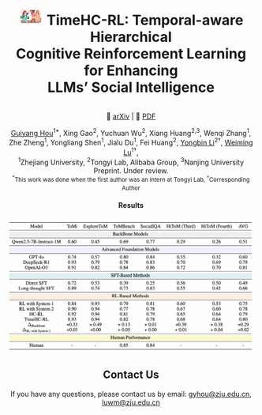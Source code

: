 <div align="center">
  <h1><img src="figures/logo.jpg" alt="Logo" width="50"/> TimeHC-RL: Temporal-aware Hierarchical <br/>
Cognitive Reinforcement Learning for Enhancing <br/>
LLMs’ Social Intelligence</h1>
</div>
<div align="center">
<section class="hero">
    <div class="hero-body">
      <div class="container is-max-desktop">
        <div class="columns is-centered">
          <div class="column has-text-centered">
            <div class="column has-text-centered">
                <div class="is-size-5 publication-links">
                    <p>
                    🔗 <a href="https://arxiv.org/abs/2505.24500" target="_blank">arXiv</a> |
                    📄 <a href="https://arxiv.org/pdf/2505.24500" target="_blank">PDF</a> 
                    </p>
                </div>
                <div class="is-size-5 publication-authors">
              <div class="is-size-5 publication-authors">
                <span class="author-block">
                  <a href="mailto:gyhou@zju.edu.cn" target="_blank">Guiyang Hou</a><sup>1*</sup>,
                </span>
                <span class="author-block">
                  Xing Gao<sup>2</sup>,
                </span>
                <span class="author-block">
                  Yuchuan Wu<sup>2</sup>,
                </span>
                <span class="author-block">
                  Xiang Huang<sup>2,3</sup>,
                </span>
                <span class="author-block">
                  Wenqi Zhang<sup>1</sup>,
                </span>
                <span class="author-block">
                  Zhe Zheng<sup>1</sup>,
                </span>
                <span class="author-block">
                  Yongliang Shen<sup>1</sup>,
                </span>
                <span class="author-block">
                  Jialu Du<sup>1</sup>,
                </span>
                <span class="author-block">
                  Fei Huang<sup>2</sup>,
                </span>
                <span class="author-block">
                  <a href="mailto:shuide.lyb@alibaba-inc.com" target="_blank">Yongbin Li</a><sup>2†</sup>,
                </span>
                <span class="author-block">
                  <a href="mailto:luwm@zju.edu.cn" target="_blank">Weiming Lu</a><sup>1†</sup>,
                </span>
              </div>
                  <div class="is-size-5 publication-authors">
                    <span class="author-block"><sup>1</sup>Zhejiang University,</span>
                    <span class="author-block"><sup>2</sup>Tongyi Lab, Alibaba Group,</span>
                    <span class="author-block"><sup>3</sup>Nanjing University</span>
                    <br>
                    <span class="author-block">Preprint. Under review.</span>
                    <span class="eql-cntrb"><small><br><sup>*</sup>This work was done when the first author was an intern at Tongyi Lab, <sup>†</sup>Corresponding Author</small></span>
                  </div>
  </div>
</section>


#### Results
<p align="center">
<img src="figures/result1.png">
</p>


## Contact Us
If you have any questions, please contact us by email: 
gyhou@zju.edu.cn, luwm@zju.edu.cn
